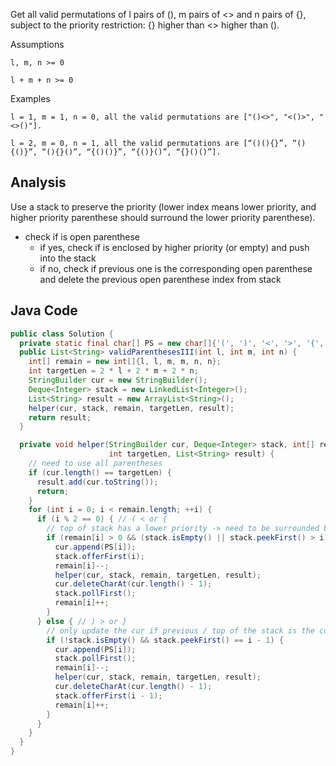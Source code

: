Get all valid permutations of l pairs of (), m pairs of <> and n pairs of {}, subject to the priority restriction: {} higher than <> higher than ().



Assumptions

    l, m, n >= 0

    l + m + n >= 0



Examples

    l = 1, m = 1, n = 0, all the valid permutations are ["()<>", "<()>", "<>()"].

    l = 2, m = 0, n = 1, all the valid permutations are [“()(){}”, “(){()}”, “(){}()”, “{()()}”, “{()}()”, “{}()()”].

## Analysis

Use a stack to preserve the priority (lower index means lower priority, and higher priority parenthese should surround the lower priority parenthese).

+ check if is open parenthese
  - if yes, check if is enclosed by higher priority (or empty) and push into the stack
  - if no, check if previous one is the corresponding open parenthese and delete the previous open parenthese index from stack

## Java Code

```java
public class Solution {
  private static final char[] PS = new char[]{'(', ')', '<', '>', '{', '}'};
  public List<String> validParenthesesIII(int l, int m, int n) {
    int[] remain = new int[]{l, l, m, m, n, n};
    int targetLen = 2 * l + 2 * m + 2 * n;
    StringBuilder cur = new StringBuilder();
    Deque<Integer> stack = new LinkedList<Integer>();
    List<String> result = new ArrayList<String>();
    helper(cur, stack, remain, targetLen, result);
    return result;
  }

  private void helper(StringBuilder cur, Deque<Integer> stack, int[] remain,
                      int targetLen, List<String> result) {
    // need to use all parentheses
    if (cur.length() == targetLen) {
      result.add(cur.toString());
      return;
    }
    for (int i = 0; i < remain.length; ++i) {
      if (i % 2 == 0) { // ( < or {
        // top of stack has a lower priority -> need to be surrounded by higher priority parenthese
        if (remain[i] > 0 && (stack.isEmpty() || stack.peekFirst() > i)) { 
          cur.append(PS[i]);
          stack.offerFirst(i);
          remain[i]--;
          helper(cur, stack, remain, targetLen, result);
          cur.deleteCharAt(cur.length() - 1);
          stack.pollFirst();
          remain[i]++;
        }
      } else { // ) > or }
        // only update the cur if previous / top of the stack is the corresponding open parentheses
        if (!stack.isEmpty() && stack.peekFirst() == i - 1) {
          cur.append(PS[i]);
          stack.pollFirst();
          remain[i]--;
          helper(cur, stack, remain, targetLen, result);
          cur.deleteCharAt(cur.length() - 1);
          stack.offerFirst(i - 1);
          remain[i]++;
        }
      }
    }
  }
}

```